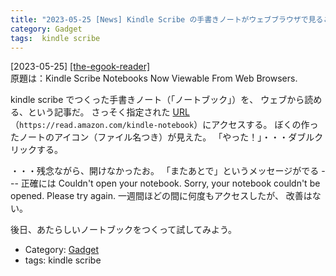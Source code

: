 ```yaml
---
title: "2023-05-25 [News] Kindle Scribe の手書きノートがウェブブラウザで見ることができるようになった ---読めないよ！"
category: Gadget
tags:  kindle scribe
---
```


[2023-05-25] [[the-egook-reader]](https://blog.the-ebook-reader.com/2023/05/19/kindle-scribe-notebooks-now-viewable-from-web-browsers/?utm_source=pocket_saves)  
 原題は：Kindle Scribe Notebooks Now Viewable From Web Browsers.

 kindle scribe でつくった手書きノート（「ノートブック」）を、
ウェブから読める、という記事だ。
さっそく指定された 
[URL](https://read.amazon.com/kindle-notebook) （`https://read.amazon.com/kindle-notebook`）にアクセスする。
ぼくの作ったノートのアイコン（ファイル名つき）が見えた。
「やった！」・・・ダブルクリックする。

 ・・・残念ながら、開けなかったお。
「またあとで」というメッセージがでる ---
正確には Couldn't open your notebook.
Sorry, your notebook couldn't be
opened. Please try again.
一週間ほどの間に何度もアクセスしたが、
改善はない。

 後日、あたらしいノートブックをつくって試してみよう。

- Category: [Gadget](https://merapano.github.io/categories.html#Gadget)
- tags:  kindle scribe

